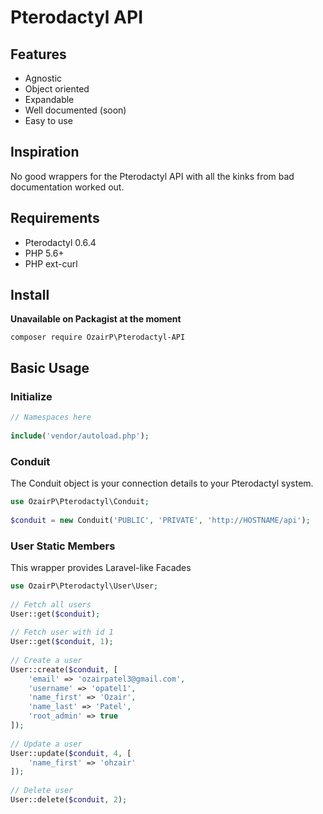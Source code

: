 # Pterodactyl API

## Features
* Agnostic
* Object oriented
* Expandable
* Well documented (soon)
* Easy to use

## Inspiration
No good wrappers for the Pterodactyl API with all the
kinks from bad documentation worked out.

## Requirements
* Pterodactyl 0.6.4
* PHP 5.6+
* PHP ext-curl

## Install
**Unavailable on Packagist at the moment**

`composer require OzairP\Pterodactyl-API`

## Basic Usage

### Initialize
```PHP
// Namespaces here
 
include('vendor/autoload.php');
```

### Conduit
The Conduit object is your connection details
to your Pterodactyl system.
```PHP
use OzairP\Pterodactyl\Conduit;
 
$conduit = new Conduit('PUBLIC', 'PRIVATE', 'http://HOSTNAME/api');
```

### User Static Members
This wrapper provides Laravel-like Facades
```PHP
use OzairP\Pterodactyl\User\User;
 
// Fetch all users
User::get($conduit);
 
// Fetch user with id 1
User::get($conduit, 1);
 
// Create a user
User::create($conduit, [
    'email' => 'ozairpatel3@gmail.com',
    'username' => 'opatel1',
    'name_first' => 'Ozair',
    'name_last' => 'Patel',
    'root_admin' => true
]);
 
// Update a user
User::update($conduit, 4, [
    'name_first' => 'ohzair'
]);
  
// Delete user
User::delete($conduit, 2);
```